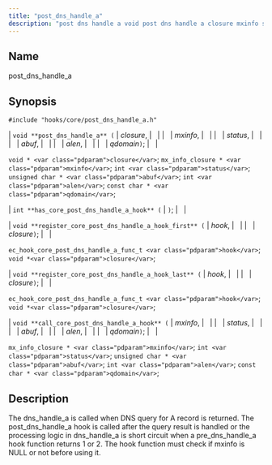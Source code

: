 ```yaml
---
title: "post_dns_handle_a"
description: "post dns handle a void post dns handle a closure mxinfo status abuf alen qdomain void closure mx info closure mxinfo int status unsigned char abuf int alen const char qdomain int has core post dns handle a hook void register core post dns handle a hook first hook closure..."
---
```


<a name="hooks.core.post_dns_handle_a"></a> 
## Name

post_dns_handle_a

## Synopsis

`#include "hooks/core/post_dns_handle_a.h"`

| `void **post_dns_handle_a** (` | <var class="pdparam">closure</var>, |   |
|   | <var class="pdparam">mxinfo</var>, |   |
|   | <var class="pdparam">status</var>, |   |
|   | <var class="pdparam">abuf</var>, |   |
|   | <var class="pdparam">alen</var>, |   |
|   | <var class="pdparam">qdomain</var>`)`; |   |

`void * <var class="pdparam">closure</var>`;
`mx_info_closure * <var class="pdparam">mxinfo</var>`;
`int <var class="pdparam">status</var>`;
`unsigned char * <var class="pdparam">abuf</var>`;
`int <var class="pdparam">alen</var>`;
`const char * <var class="pdparam">qdomain</var>`;

| `int **has_core_post_dns_handle_a_hook** (` | `)`; |   |

| `void **register_core_post_dns_handle_a_hook_first** (` | <var class="pdparam">hook</var>, |   |
|   | <var class="pdparam">closure</var>`)`; |   |

`ec_hook_core_post_dns_handle_a_func_t <var class="pdparam">hook</var>`;
`void *<var class="pdparam">closure</var>`;

| `void **register_core_post_dns_handle_a_hook_last** (` | <var class="pdparam">hook</var>, |   |
|   | <var class="pdparam">closure</var>`)`; |   |

`ec_hook_core_post_dns_handle_a_func_t <var class="pdparam">hook</var>`;
`void *<var class="pdparam">closure</var>`;

| `void **call_core_post_dns_handle_a_hook** (` | <var class="pdparam">mxinfo</var>, |   |
|   | <var class="pdparam">status</var>, |   |
|   | <var class="pdparam">abuf</var>, |   |
|   | <var class="pdparam">alen</var>, |   |
|   | <var class="pdparam">qdomain</var>`)`; |   |

`mx_info_closure * <var class="pdparam">mxinfo</var>`;
`int <var class="pdparam">status</var>`;
`unsigned char * <var class="pdparam">abuf</var>`;
`int <var class="pdparam">alen</var>`;
`const char * <var class="pdparam">qdomain</var>`;<a name="idp42762336"></a> 
## Description

The dns_handle_a is called when DNS query for A record is returned. The post_dns_handle_a hook is called after the query result is handled or the processing logic in dns_handle_a is short circuit when a pre_dns_handle_a hook function returns 1 or 2\. The hook function must check if mxinfo is NULL or not before using it.